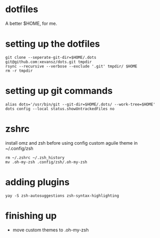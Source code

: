 # dotfiles
A better $HOME, for me.

# setting up the dotfiles 

```
git clone --seperate-git-dir=$HOME/.dots git@github.com:xevansz/dots.git tmpdir
rsync --recursive --verbose --exclude '.git' tmpdir/ $HOME
rm -r tmpdir
```
# setting up git commands
```
alias dots='/usr/bin/git --git-dir=$HOME/.dots/ --work-tree=$HOME'
dots config --local status.showUntrackedFiles no
```

# zshrc

install omz and zsh before using config
custom aguile theme in ~/.config/zsh
```
rm ~/.zshrc ~/.zsh_history
mv .oh-my-zsh .config/zsh/.oh-my-zsh
```

# adding plugins
```
yay -S zsh-autosuggestions zsh-syntax-highlighting
```

# finishing up
- move custom themes to .oh-my-zsh
